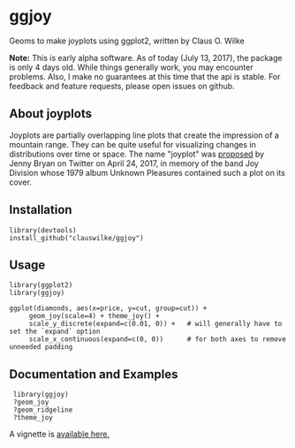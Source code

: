 # ggjoy
Geoms to make joyplots using ggplot2, written by Claus O. Wilke

**Note:** This is early alpha software. As of today (July 13, 2017), the package is only 4 days old. While things generally work, you may encounter problems. Also, I make no guarantees at this time that the api is stable. For feedback and feature requests, please open issues on github.

## About joyplots

Joyplots are partially overlapping line plots that create the impression of a mountain range. They can be quite useful for visualizing changes in distributions over time or space. The name "joyplot" was [proposed](
https://twitter.com/JennyBryan/status/856674638981550080) by Jenny Bryan on Twitter on April 24, 2017, in memory of the band Joy Division whose 1979 album Unknown Pleasures contained such a plot on its cover. 

## Installation

    library(devtools)
    install_github("clauswilke/ggjoy")

## Usage

    library(ggplot2)
    library(ggjoy)
    
    ggplot(diamonds, aes(x=price, y=cut, group=cut)) +
         geom_joy(scale=4) + theme_joy() +
         scale_y_discrete(expand=c(0.01, 0)) +   # will generally have to set the `expand` option
         scale_x_continuous(expand=c(0, 0))      # for both axes to remove unneeded padding
 
 ## Documentation and Examples
 
     library(ggjoy)
     ?geom_joy
     ?geom_ridgeline
     ?theme_joy
     
A vignette is [available here.](https://htmlpreview.github.io/?https://github.com/clauswilke/ggjoy/blob/master/inst/doc/introduction.html)
